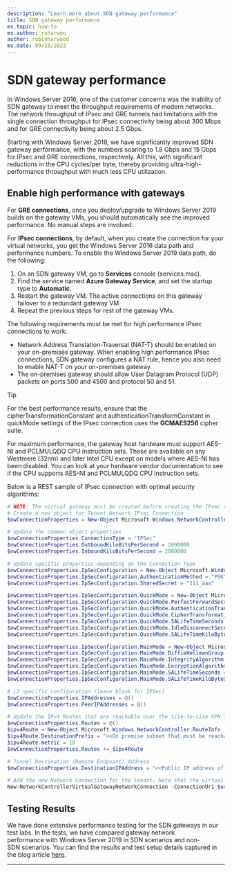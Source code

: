 ```yaml
---
description: "Learn more about SDN gateway performance"
title: SDN gateway performance
ms.topic: how-to
ms.author: roharwoo
author: robinharwood
ms.date: 09/18/2023
---
```


# SDN gateway performance

In Windows Server 2016, one of the customer concerns was the inability of SDN gateway to meet the throughput requirements of modern networks. The network throughput of IPsec and GRE tunnels had limitations with the single connection throughput for IPsec connectivity being about 300 Mbps and for GRE connectivity being about 2.5 Gbps.

Starting with Windows Server 2019, we have significantly improved SDN gateway performance, with the numbers soaring to 1.8 Gbps and 15 Gbps for IPsec and GRE connections, respectively. All this, with significant reductions in the CPU cycles/per byte, thereby providing ultra-high-performance throughput with much less CPU utilization.

## Enable high performance with gateways

For **GRE connections**, once you deploy/upgrade to Windows Server 2019 builds on the gateway VMs, you should automatically see the improved performance. No manual steps are involved.

For **IPsec connections**, by default, when you create the connection for your virtual networks, you get the Windows Server 2016 data path and performance numbers. To enable the Windows Server 2019 data path, do the following:

   1. On an SDN gateway VM, go to **Services** console (services.msc).
   2. Find the service named **Azure Gateway Service**, and set the startup type to **Automatic**.
   3. Restart the gateway VM.
      The active connections on this gateway failover to a redundant gateway VM.
   4. Repeat the previous steps for rest of the gateway VMs.

The following requirements must be met for high performance IPsec connections to work:

- Network Address Translation-Traversal (NAT-T) should be enabled on your on-premises gateway. When enabling high performance IPsec connections, SDN gateway configures a NAT rule, hence you also need to enable NAT-T on your on-premises gateway.
- The on-premises gateway should allow User Datagram Protocol (UDP) packets on ports 500 and 4500 and protocol 50 and 51.

>[!TIP]
>For the best performance results, ensure that the cipherTransformationConstant and authenticationTransformConstant in quickMode settings of the IPsec connection uses the **GCMAES256** cipher suite.
>
>For maximum performance, the gateway host hardware must support AES-NI and PCLMULQDQ CPU instruction sets. These are available on any Westmere (32nm) and later Intel CPU except on models where AES-NI has been disabled. You can look at your hardware vendor documentation to see if the CPU supports AES-NI and PCLMULQDQ CPU instruction sets.

Below is a REST sample of IPsec connection with optimal security algorithms:

```PowerShell
# NOTE: The virtual gateway must be created before creating the IPsec connection. More details here.
# Create a new object for Tenant Network IPsec Connection
$nwConnectionProperties = New-Object Microsoft.Windows.NetworkController.NetworkConnectionProperties

# Update the common object properties
$nwConnectionProperties.ConnectionType = "IPSec"
$nwConnectionProperties.OutboundKiloBitsPerSecond = 2000000
$nwConnectionProperties.InboundKiloBitsPerSecond = 2000000

# Update specific properties depending on the Connection Type
$nwConnectionProperties.IpSecConfiguration = New-Object Microsoft.Windows.NetworkController.IpSecConfiguration
$nwConnectionProperties.IpSecConfiguration.AuthenticationMethod = "PSK"
$nwConnectionProperties.IpSecConfiguration.SharedSecret = "111_aaa"

$nwConnectionProperties.IpSecConfiguration.QuickMode = New-Object Microsoft.Windows.NetworkController.QuickMode
$nwConnectionProperties.IpSecConfiguration.QuickMode.PerfectForwardSecrecy = "PFS2048"
$nwConnectionProperties.IpSecConfiguration.QuickMode.AuthenticationTransformationConstant = "GCMAES256"
$nwConnectionProperties.IpSecConfiguration.QuickMode.CipherTransformationConstant = "GCMAES256"
$nwConnectionProperties.IpSecConfiguration.QuickMode.SALifeTimeSeconds = 3600
$nwConnectionProperties.IpSecConfiguration.QuickMode.IdleDisconnectSeconds = 500
$nwConnectionProperties.IpSecConfiguration.QuickMode.SALifeTimeKiloBytes = 2000

$nwConnectionProperties.IpSecConfiguration.MainMode = New-Object Microsoft.Windows.NetworkController.MainMode
$nwConnectionProperties.IpSecConfiguration.MainMode.DiffieHellmanGroup = "Group2"
$nwConnectionProperties.IpSecConfiguration.MainMode.IntegrityAlgorithm = "SHA256"
$nwConnectionProperties.IpSecConfiguration.MainMode.EncryptionAlgorithm = "AES256"
$nwConnectionProperties.IpSecConfiguration.MainMode.SALifeTimeSeconds = 28800
$nwConnectionProperties.IpSecConfiguration.MainMode.SALifeTimeKiloBytes = 2000

# L3 specific configuration (leave blank for IPSec)
$nwConnectionProperties.IPAddresses = @()
$nwConnectionProperties.PeerIPAddresses = @()

# Update the IPv4 Routes that are reachable over the site-to-site VPN Tunnel
$nwConnectionProperties.Routes = @()
$ipv4Route = New-Object Microsoft.Windows.NetworkController.RouteInfo
$ipv4Route.DestinationPrefix = "<<On premise subnet that must be reachable over the VPN tunnel. Ex: 10.0.0.0/24>>"
$ipv4Route.metric = 10
$nwConnectionProperties.Routes += $ipv4Route

# Tunnel Destination (Remote Endpoint) Address
$nwConnectionProperties.DestinationIPAddress = "<<Public IP address of the On-Premise VPN gateway. Ex: 192.168.3.4>>"

# Add the new Network Connection for the tenant. Note that the virtual gateway must be created before creating the IPsec connection. $uri is the REST URI of your deployment and must be in the form of “https://<REST URI>”
New-NetworkControllerVirtualGatewayNetworkConnection -ConnectionUri $uri -VirtualGatewayId $virtualGW.ResourceId -ResourceId "Contoso_IPSecGW" -Properties $nwConnectionProperties -Force
```

## Testing Results

We have done extensive performance testing for the SDN gateways in our test labs. In the tests, we have compared gateway network performance with Windows Server 2019 in SDN scenarios and non-SDN scenarios. You can find the results and test setup details captured in the blog article
[here](https://techcommunity.microsoft.com/t5/networking-blog/top-10-networking-features-in-windows-server-2019-6-high/ba-p/339766).

---
